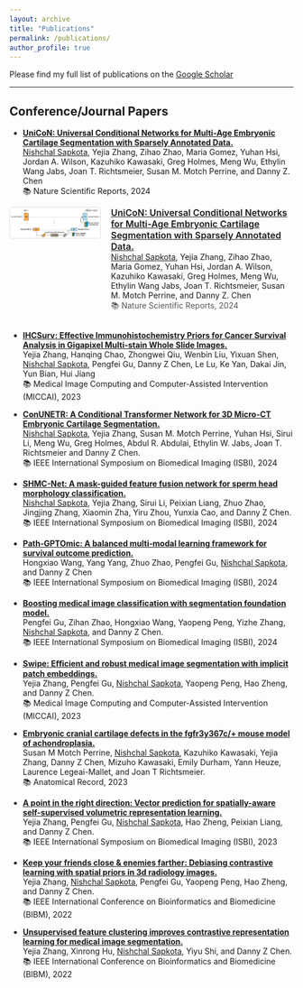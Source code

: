 ```yaml
---
layout: archive
title: "Publications"
permalink: /publications/
author_profile: true
---
```


Please find my full list of publications on the <a href="https://scholar.google.com/citations?user=0ZclOWAAAAAJ&hl=en" target="_blank" rel="noopener noreferrer">Google Scholar</a>

---

## Conference/Journal Papers


* <a href="https://arxiv.org/pdf/2410.13043" target="_blank" rel="noopener noreferrer">**UniCoN: Universal Conditional Networks for Multi-Age Embryonic Cartilage Segmentation with Sparsely Annotated Data.** </a><br>
<u>Nishchal Sapkota</u>, Yejia Zhang, Zihao Zhao, Maria Gomez, Yuhan Hsi, Jordan A. Wilson, Kazuhiko Kawasaki, Greg Holmes, Meng Wu, Ethylin Wang Jabs, Joan T. Richtsmeier, Susan M. Motch Perrine, and Danny Z. Chen <br>
📚 Nature Scientific Reports, 2024

<div style="display:flex; align-items:flex-start; margin-bottom:30px;">

  <!-- Left column: thumbnail -->
  <div style="flex:0 0 160px; margin-right:20px;">
    <img src="/images/unicon.jpg" alt="UniCoN" style="width:160px; border:1px solid #ddd; border-radius:4px;">
  </div>

  <!-- Right column: publication text -->
  <div>
    <a href="https://arxiv.org/pdf/2410.13043" target="_blank" rel="noopener noreferrer" style="font-size:16px; font-weight:600;">
      UniCoN: Universal Conditional Networks for Multi-Age Embryonic Cartilage Segmentation with Sparsely Annotated Data.
    </a><br>
    <span style="font-size:14px;">
      <u>Nishchal Sapkota</u>, Yejia Zhang, Zihao Zhao, Maria Gomez, Yuhan Hsi, Jordan A. Wilson, Kazuhiko Kawasaki, Greg Holmes, Meng Wu, Ethylin Wang Jabs, Joan T. Richtsmeier, Susan M. Motch Perrine, and Danny Z. Chen
    </span><br>
    <span style="font-size:14px; color:#555;">
      📚 Nature Scientific Reports, 2024
    </span>
  </div>

</div>


* <a href="https://www.cs.jhu.edu/~lelu/publication/MICCAI2024-0495.pdf" target="_blank" rel="noopener noreferrer">**IHCSurv: Effective Immunohistochemistry Priors for Cancer Survival Analysis in Gigapixel Multi-stain Whole Slide Images.** </a><br>
Yejia Zhang, Hanqing Chao, Zhongwei Qiu, Wenbin Liu, Yixuan Shen, <u>Nishchal Sapkota</u>, Pengfei Gu, Danny Z Chen, Le Lu, Ke Yan, Dakai Jin, Yun Bian, Hui Jiang <br>
📚 Medical Image Computing and Computer-Assisted Intervention (MICCAI), 2023

* <a href="https://arxiv.org/pdf/2402.03695.pdf" target="_blank" rel="noopener noreferrer">**ConUNETR: A Conditional Transformer Network for 3D Micro-CT Embryonic Cartilage Segmentation.** </a><br>
<u>Nishchal Sapkota</u>, Yejia Zhang, Susan M. Motch Perrine, Yuhan Hsi, Sirui Li, Meng Wu,
Greg Holmes, Abdul R. Abdulai, Ethylin W. Jabs, Joan T. Richtsmeier and Danny Z Chen.  <br>
📚 IEEE International Symposium on Biomedical Imaging (ISBI), 2024 

* <a href="https://arxiv.org/pdf/2402.03697.pdf" target="_blank" rel="noopener noreferrer">**SHMC-Net: A mask-guided feature fusion network for sperm head morphology classification.** </a><br>
<u>Nishchal Sapkota</u>, Yejia Zhang, Sirui Li, Peixian Liang, Zhuo Zhao, Jingjing Zhang, Xiaomin Zha, Yiru Zhou, Yunxia Cao, and Danny Z Chen.  <br>
📚 IEEE International Symposium on Biomedical Imaging (ISBI), 2024

* <a href="https://arxiv.org/pdf/2403.11375.pdf" target="_blank" rel="noopener noreferrer">**Path‐GPTOmic: A balanced multi‐modal learning framework for survival outcome prediction.**</a><br>
Hongxiao Wang, Yang Yang, Zhuo Zhao, Pengfei Gu, <u>Nishchal Sapkota</u>, and Danny Z Chen <br>
📚 IEEE International Symposium on Biomedical Imaging (ISBI), 2024 

* <a href="https://www3.nd.edu/~cwang11/research/isbi24-sfm.pdf" target="_blank" rel="noopener noreferrer">**Boosting medical image classification with segmentation foundation model.**</a><br>
Pengfei Gu, Zihan Zhao, Hongxiao Wang, Yaopeng Peng, Yizhe Zhang, <u>Nishchal Sapkota</u>, and Danny Z Chen. <br>
📚 IEEE International Symposium on Biomedical Imaging (ISBI), 2024 

* <a href="https://arxiv.org/pdf/2307.12429.pdf" target="_blank" rel="noopener noreferrer">**Swipe: Eﬀicient and robust medical image segmentation with implicit patch embeddings.** </a><br>
Yejia Zhang, Pengfei Gu, <u>Nishchal Sapkota</u>, Yaopeng Peng, Hao Zheng, and Danny Z Chen.  <br>
📚 Medical Image Computing and Computer-Assisted Intervention (MICCAI), 2023

* <a href="https://anatomypubs.onlinelibrary.wiley.com/doi/pdfdirect/10.1002/ar.25327" target="_blank" rel="noopener noreferrer">**Embryonic cranial cartilage defects in the fgfr3y367c/+ mouse model of achondroplasia.** </a> <br>
Susan M Motch Perrine, <u>Nishchal Sapkota</u>, Kazuhiko Kawasaki, Yejia Zhang, Danny Z Chen, Mizuho Kawasaki,
Emily Durham, Yann Heuze, Laurence Legeai-Mallet, and Joan T Richtsmeier. <br>
📚 Anatomical Record, 2023

* <a href="https://arxiv.org/pdf/2211.08533.pdf" target="_blank" rel="noopener noreferrer">**A point in the right direction: Vector prediction for spatially-aware self-supervised volumetric representation learning.**</a> <br>
Yejia Zhang, Pengfei Gu, <u>Nishchal Sapkota</u>,  Hao Zheng, Peixian Liang, and Danny Z Chen. <br>
📚 IEEE International Symposium on Biomedical Imaging (ISBI), 2023

* <a href="https://arxiv.org/pdf/2211.08643.pdf" target="_blank" rel="noopener noreferrer">**Keep your friends close & enemies farther: Debiasing contrastive learning with spatial priors in 3d radiology images.** </a><br>
Yejia Zhang, <u>Nishchal Sapkota</u>,  Pengfei Gu, Yaopeng Peng, Hao Zheng, and Danny Z Chen. <br>
📚 IEEE International Conference on Bioinformatics and Biomedicine (BIBM), 2022

* <a href="https://arxiv.org/pdf/2211.08557.pdf" target="_blank" rel="noopener noreferrer">**Unsupervised feature clustering improves contrastive representation learning for medical image segmentation.**</a> <br>
Yejia Zhang, Xinrong Hu, <u>Nishchal Sapkota</u>,  Yiyu Shi, and Danny Z Chen. <br>
📚 IEEE International Conference on Bioinformatics and Biomedicine (BIBM), 2022






